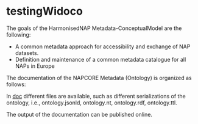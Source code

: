 # testingWidoco

The goals of the HarmonisedNAP Metadata-ConceptualModel are the following:

- A common metadata approach for accessibility and exchange of NAP datasets.
- Definition and maintenance of a common metadata catalogue for all NAPs in Europe

The documentation of the NAPCORE Metadata (Ontology) is organized as follows:

In [doc](https://github.com/lcomet/testingWidoco/tree/main/napDocumentation/doc) different files are available, such as different serializations of the ontology, i.e., ontology.jsonld, ontology.nt, ontology.rdf, ontology.ttl.

The output of the documentation can be published online.

